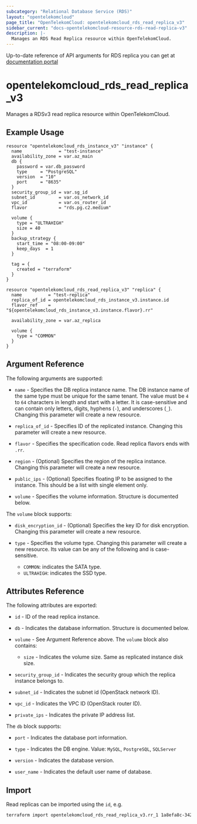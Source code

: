 ```yaml
---
subcategory: "Relational Database Service (RDS)"
layout: "opentelekomcloud"
page_title: "OpenTelekomCloud: opentelekomcloud_rds_read_replica_v3"
sidebar_current: "docs-opentelekomcloud-resource-rds-read-replica-v3"
description: |-
  Manages an RDS Read Replica resource within OpenTelekomCloud.
---
```


Up-to-date reference of API arguments for RDS replica you can get at
[documentation portal](https://docs.otc.t-systems.com/relational-database-service/api-ref/api_v3_recommended/db_instance_management)

# opentelekomcloud_rds_read_replica_v3

Manages a RDSv3 read replica resource within OpenTelekomCloud.

## Example Usage

```hcl
resource "opentelekomcloud_rds_instance_v3" "instance" {
  name              = "test-instance"
  availability_zone = var.az_main
  db {
    password = var.db_password
    type     = "PostgreSQL"
    version  = "10"
    port     = "8635"
  }
  security_group_id = var.sg_id
  subnet_id         = var.os_network_id
  vpc_id            = var.os_router_id
  flavor            = "rds.pg.c2.medium"

  volume {
    type = "ULTRAHIGH"
    size = 40
  }
  backup_strategy {
    start_time = "08:00-09:00"
    keep_days  = 1
  }

  tag = {
    created = "terraform"
  }
}

resource "opentelekomcloud_rds_read_replica_v3" "replica" {
  name          = "test-replica"
  replica_of_id = opentelekomcloud_rds_instance_v3.instance.id
  flavor_ref    = "${opentelekomcloud_rds_instance_v3.instance.flavor}.rr"

  availability_zone = var.az_replica

  volume {
    type = "COMMON"
  }
}
```

## Argument Reference

The following arguments are supported:

* `name` - Specifies the DB replica instance name. The DB instance name of the same type must be unique for the same
  tenant. The value must be `4` to `64` characters in length and start with a letter. It is case-sensitive and can
  contain only letters, digits, hyphens (`-`), and underscores  (`_`). Changing this parameter will create a new
  resource.

* `replica_of_id` - Specifies ID of the replicated instance. Changing this parameter will create a new resource.

* `flavor` - Specifies the specification code. Read replica flavors ends with `.rr`.

* `region` - (Optional) Specifies the region of the replica instance. Changing this parameter will create a new
  resource.

* `public_ips` - (Optional) Specifies floating IP to be assigned to the instance.
  This should be a list with single element only.

* `volume` - Specifies the volume information. Structure is documented below.

The `volume` block supports:

* `disk_encryption_id` - (Optional) Specifies the key ID for disk encryption. Changing this parameter will create a new
  resource.

* `type` - Specifies the volume type. Changing this parameter will create a new resource. Its value can be any of the
  following and is case-sensitive.
    * `COMMON`: indicates the SATA type.
    * `ULTRAHIGH`: indicates the SSD type.

## Attributes Reference

The following attributes are exported:

* `id` - ID of the read replica instance.

* `db` - Indicates the database information. Structure is documented below.

* `volume` - See Argument Reference above. The `volume` block also contains:

    * `size` - Indicates the volume size. Same as replicated instance disk size.

* `security_group_id` - Indicates the security group which the replica instance belongs to.

* `subnet_id` - Indicates the subnet id (OpenStack network ID).

* `vpc_id` - Indicates the VPC ID (OpenStack router ID).

* `private_ips` - Indicates the private IP address list.

The `db` block supports:

* `port` - Indicates the database port information.

* `type` - Indicates the DB engine. Value: `MySQL`, `PostgreSQL`, `SQLServer`

* `version` - Indicates the database version.

* `user_name` - Indicates the default user name of database.

## Import

Read replicas can be imported using the `id`, e.g.

```sh
terraform import opentelekomcloud_rds_read_replica_v3.rr_1 1a8efa8c-342a-40f0-bc8f-3d27bd603661
```
